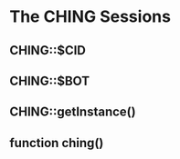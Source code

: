 The CHING Sessions
===============================

## CHING::$CID

## CHING::$BOT

## CHING::getInstance()

## function ching()